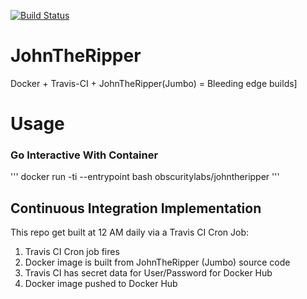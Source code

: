 [![Build Status](https://travis-ci.org/obscuritylabs/JohnTheRipper.svg?branch=master)](https://travis-ci.org/obscuritylabs/JohnTheRipper)
# JohnTheRipper
Docker + Travis-CI + JohnTheRipper(Jumbo) = Bleeding edge builds]

# Usage

### Go Interactive With Container
'''
docker run -ti --entrypoint bash obscuritylabs/johntheripper
'''

## Continuous Integration Implementation 
This repo get built at 12 AM daily via a Travis CI Cron Job:

1) Travis CI Cron job fires
2) Docker image is built from JohnTheRipper (Jumbo) source code 
3) Travis CI has secret data for User/Password for Docker Hub
4) Docker image pushed to Docker Hub

